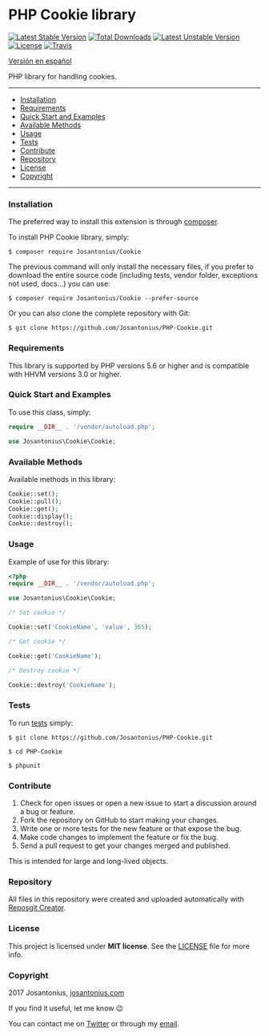 # PHP Cookie library

[![Latest Stable Version](https://poser.pugx.org/josantonius/cookie/v/stable)](https://packagist.org/packages/josantonius/cookie) [![Total Downloads](https://poser.pugx.org/josantonius/cookie/downloads)](https://packagist.org/packages/josantonius/cookie) [![Latest Unstable Version](https://poser.pugx.org/josantonius/cookie/v/unstable)](https://packagist.org/packages/josantonius/cookie) [![License](https://poser.pugx.org/josantonius/cookie/license)](https://packagist.org/packages/josantonius/cookie) [![Travis](https://travis-ci.org/Josantonius/PHP-Cookie.svg)](https://travis-ci.org/Josantonius/PHP-Cookie)

[Versión en español](README-ES.md)

PHP library for handling cookies.

---

- [Installation](#installation)
- [Requirements](#requirements)
- [Quick Start and Examples](#quick-start-and-examples)
- [Available Methods](#available-methods)
- [Usage](#usage)
- [Tests](#tests)
- [Contribute](#contribute)
- [Repository](#repository)
- [License](#license)
- [Copyright](#copyright)

---

### Installation

The preferred way to install this extension is through [composer](http://getcomposer.org/download/).

To install PHP Cookie library, simply:

    $ composer require Josantonius/Cookie

The previous command will only install the necessary files, if you prefer to download the entire source code (including tests, vendor folder, exceptions not used, docs...) you can use:

    $ composer require Josantonius/Cookie --prefer-source

Or you can also clone the complete repository with Git:

	$ git clone https://github.com/Josantonius/PHP-Cookie.git

### Requirements

This library is supported by PHP versions 5.6 or higher and is compatible with HHVM versions 3.0 or higher.

### Quick Start and Examples

To use this class, simply:

```php
require __DIR__ . '/vendor/autoload.php';

use Josantonius\Cookie\Cookie;
```
### Available Methods

Available methods in this library:

```php
Cookie::set();
Cookie::pull();
Cookie::get();
Cookie::display();
Cookie::destroy();
```
### Usage

Example of use for this library:

```php
<?php
require __DIR__ . '/vendor/autoload.php';

use Josantonius\Cookie\Cookie;

/* Set cookie */

Cookie::set('CookieName', 'value', 365);

/* Get cookie */

Cookie::get('CookieName');

/* Destroy cookie */

Cookie::destroy('CookieName');
```

### Tests 

To run [tests](tests/Cookie/Test) simply:

    $ git clone https://github.com/Josantonius/PHP-Cookie.git
    
    $ cd PHP-Cookie

    $ phpunit

### Contribute
1. Check for open issues or open a new issue to start a discussion around a bug or feature.
1. Fork the repository on GitHub to start making your changes.
1. Write one or more tests for the new feature or that expose the bug.
1. Make code changes to implement the feature or fix the bug.
1. Send a pull request to get your changes merged and published.

This is intended for large and long-lived objects.

### Repository

All files in this repository were created and uploaded automatically with [Reposgit Creator](https://github.com/Josantonius/BASH-Reposgit).

### License

This project is licensed under **MIT license**. See the [LICENSE](LICENSE) file for more info.

### Copyright

2017 Josantonius, [josantonius.com](https://josantonius.com/)

If you find it useful, let me know :wink:

You can contact me on [Twitter](https://twitter.com/Josantonius) or through my [email](mailto:hello@josantonius.com).